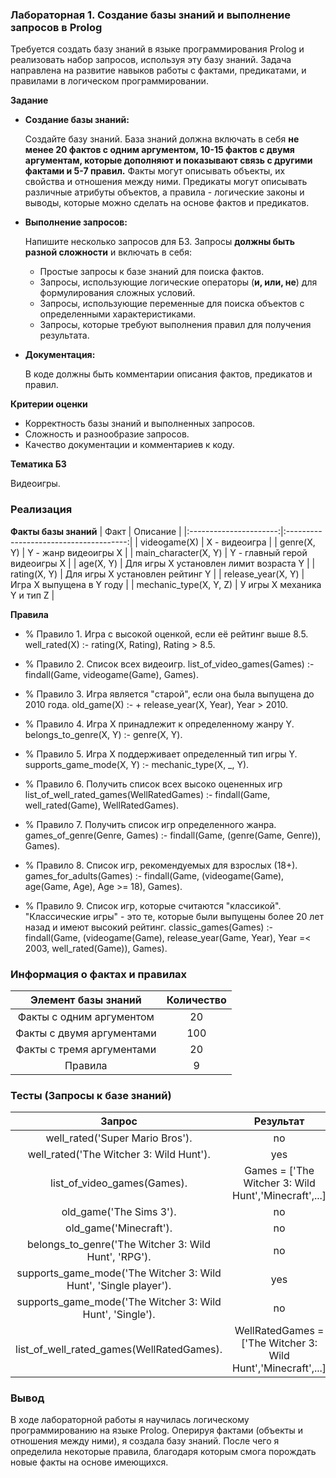 ### Лабораторная 1. Создание базы знаний и выполнение запросов в Prolog

Требуется создать базу знаний в языке программирования Prolog и реализовать набор запросов, используя эту базу знаний. Задача направлена на развитие навыков работы с фактами, предикатами, и правилами в логическом программировании.

**Задание**

- **Создание базы знаний:**
    
    Создайте базу знаний. База знаний должна включать в себя **не менее 20 фактов с одним аргументом, 10-15 фактов с двумя аргументам, которые дополняют и показывают связь с другими фактами и 5-7 правил.** Факты могут описывать объекты, их свойства и отношения между ними. Предикаты могут описывать различные атрибуты объектов, а правила - логические законы и выводы, которые можно сделать на основе фактов и предикатов.
    
- **Выполнение запросов:**
    
    Напишите несколько запросов для БЗ. Запросы **должны быть разной сложности** и включать в себя:
    
    - Простые запросы к базе знаний для поиска фактов.
    - Запросы, использующие логические операторы (**и, или, не**) для формулирования сложных условий.
    - Запросы, использующие переменные для поиска объектов с определенными характеристиками.
    - Запросы, которые требуют выполнения правил для получения результата.
- **Документация:**
    
    В коде должны быть комментарии описания фактов, предикатов и правил.
    

**Критерии оценки**

- Корректность базы знаний и выполненных запросов.
- Сложность и разнообразие запросов.
- Качество документации и комментариев к коду.

**Тематика БЗ**

Видеоигры.

### Реализация
**Факты базы знаний**
   |     Факт               |              Описание                  |
   |:----------------------:|:--------------------------------------:|
   | videogame(X)           | X - видеоигра                          |
   | genre(X, Y)            | Y - жанр видеоигры X                   |
   | main_character(X, Y)   | Y - главный герой видеоигры X          |
   | age(X, Y)              | Для игры X установлен лимит возраста Y |
   | rating(X, Y)           | Для игры X установлен рейтинг Y        |
   | release_year(X, Y)     | Игра X выпущена в Y году               |
   | mechanic_type(X, Y, Z) | У игры X механика Y и тип Z            |


**Правила**
- % Правило 1. Игра c высокой оценкой, если её рейтинг выше 8.5.
well_rated(X) :-
   rating(X, Rating), Rating > 8.5.

- % Правило 2. Список всех видеоигр.
list_of_video_games(Games) :- 
   findall(Game, videogame(Game), Games).

- % Правило 3. Игра является "старой", если она была выпущена до 2010 года.
old_game(X) :-
   \+ release_year(X, Year), Year > 2010.

- % Правило 4. Игра X принадлежит к определенному жанру Y.
belongs_to_genre(X, Y) :-
   genre(X, Y).

- % Правило 5. Игра X поддерживает определенный тип игры Y.
supports_game_mode(X, Y) :-
   mechanic_type(X, _, Y).

- % Правило 6. Получить список всех высоко оцененных игр
list_of_well_rated_games(WellRatedGames) :-
   findall(Game, well_rated(Game), WellRatedGames).

- % Правило 7. Получить список игр определенного жанра.
games_of_genre(Genre, Games) :-
   findall(Game, (genre(Game, Genre)), Games).

- % Правило 8. Список игр, рекомендуемых для взрослых (18+).
games_for_adults(Games) :-
   findall(Game, (videogame(Game), age(Game, Age), Age >= 18), Games).

- % Правило 9. Список игр, которые считаются "классикой". "Классические игры" - это те, которые были выпущены более 20 лет назад и имеют высокий рейтинг.
classic_games(Games) :-
   findall(Game, (videogame(Game), release_year(Game, Year), Year =< 2003, well_rated(Game)), Games).

### Информация о фактах и правилах
   |   Элемент базы знаний     |              Количество                |
   |:-------------------------:|:--------------------------------------:|
   | Факты с одним аргументом  | 20                                     |
   | Факты с двумя аргументами | 100                                    |
   | Факты с тремя аргументами | 20                                     |
   | Правила                   | 9                                      |

### Тесты (Запросы к базе знаний)
   |   Запрос     |              Результат                |
   |:------------------------------------------------------------------:|:--------------------------------------:|
   | well_rated('Super Mario Bros').                                    | no                                     |
   | well_rated('The Witcher 3: Wild Hunt').                            | yes                                    |
   | list_of_video_games(Games).                                        | Games = ['The Witcher 3: Wild Hunt','Minecraft',...]         |
   | old_game('The Sims 3').                                            |  no                                    |
   | old_game('Minecraft').                                             |  no                                    |
   | belongs_to_genre('The Witcher 3: Wild Hunt', 'RPG').               | no                                     |
   | supports_game_mode('The Witcher 3: Wild Hunt', 'Single player').   |  yes                                   |
   | supports_game_mode('The Witcher 3: Wild Hunt', 'Single').          |  no                                    |
   | list_of_well_rated_games(WellRatedGames).                          | WellRatedGames = ['The Witcher 3: Wild  Hunt','Minecraft',...] |

  
### Вывод
В ходе лабораторной работы я научилась логическому программированию на языке Prolog. Оперируя фактами (объекты и отношения между ними), я создала базу знаний. После чего я определила некоторые правила, благодаря которым смога порождать новые факты на основе имеющихся.
